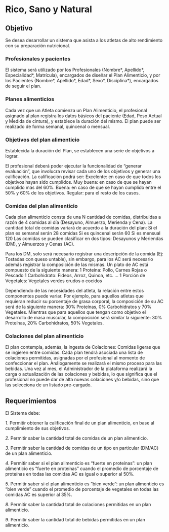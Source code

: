 # Rico, Sano y Natural
## Objetivo
Se desea desarrollar un sistema que asista a los atletas de alto rendimiento con su preparación nutricional.

### Profesionales y pacientes 
El sistema será utilizado por los Profesionales (Nombre*, Apellido*, Especialidad*, Matrícula), encargados de diseñar el Plan Alimenticio, y por los Pacientes (Nombre*, Apellido*, Edad*, Sexo*, Disciplina*), encargados de seguir el plan.

### Planes alimenticios 
Cada vez que un Atleta comienza un Plan Alimenticio, el profesional asignado al plan registra los datos básicos del paciente (Edad, Peso Actual y Medida de cintura), y establece la duración del mismo. El plan puede ser realizado de forma semanal, quincenal o mensual. 

### Objetivos del plan alimenticio
Establecida la duración del Plan, se establecen una serie de objetivos a lograr.

El profesional deberá poder ejecutar la funcionalidad de “generar evaluación”, que involucra revisar cada uno de los objetivos y generar una calificación. La calificación podrá ser:
            Excelente: en caso de que todos los objetivos hayan sido cumplidos.
            Muy buena: en caso de que se hayan cumplido más del 60%.
            Buena: en caso de que se hayan cumplido entre el 50% y 60% de los objetivos.
            Regular: para el resto de los casos.

### Comidas del plan alimenticio
Cada plan alimenticio consta de una N cantidad de comidas, distribuidas a razón de 4 comidas al día (Desayuno, Almuerzo, Merienda y Cena). 
La cantidad total de comidas variará de acuerdo a la duración del plan:
            Si el plan es semanal serán 28 comidas
            Si es quincenal serán 60
            Si es mensual 120
Las comidas se pueden clasificar en dos tipos: Desayunos y Meriendas (DM), y Almuerzos y Cenas (AC).

Para los DM, solo será necesario registrar una descripción de la comida (Ej: Tostadas con queso untable), sin embargo, para los AC será necesario además registrar la composición de las mismas. Un plato de AC está compuesto de la siguiente manera:
            1 Proteína: Pollo, Carnes Rojas o Pescado
            1 Carbohidrato: Fideos, Arroz, Quinoa, etc. ...
            1 Porción de Vegetales: Vegetales verdes crudos o cocidos

Dependiendo de las necesidades del atleta, la relación entre estos componentes puede variar. Por ejemplo, para aquellos atletas que requieran reducir su porcentaje de grasa corporal, la composición de su AC será de la siguiente manera: 30% Proteínas, 0% Carbohidratos y 70% Vegetales. Mientras que para aquellos que tengan como objetivo el desarrollo de masa muscular, la composición será similar la siguiente: 30% Proteínas, 20% Carbohidratos, 50% Vegetales.

### Colaciones del plan alimenticio
El plan contempla, además, la ingesta de Colaciones: Comidas ligeras que se ingieren entre comidas. Cada plan tendrá asociada una lista de colaciones permitidas, asignadas por el profesional al momento de confeccionar el plan. Análogamente se realizará el mismo proceso para las bebidas.
Una vez al mes, el Administrador de la plataforma realizará la carga o actualización de las colaciones y bebidas, lo que significa que el profesional no puede dar de alta nuevas colaciones y/o bebidas, sino que las selecciona de un listado pre-cargado.

## Requerimientos
El Sistema debe:

*1*. Permitir obtener la calificación final de un plan alimenticio, en base al cumplimiento de sus objetivos.

*2*. Permitir saber la cantidad total de comidas de un plan alimenticio.

*3*. Permitir saber la cantidad de comidas de un tipo en particular (DM/AC) de un plan alimenticio.

*4*. Permitir saber si el plan alimenticio es “fuerte en proteínas”: un plan alimenticio es “fuerte en proteínas” cuando el promedio de porcentaje de proteínas en todas las comidas AC es igual o superior al 50%.

*5*. Permitir saber si el plan alimenticio es “bien verde”: un plan alimenticio es “bien verde” cuando el promedio de porcentaje de vegetales en todas las comidas AC es superior al 35%.

*8*. Permitir saber la cantidad total de colaciones permitidas en un plan alimenticio.

*9*. Permitir saber la cantidad total de bebidas permitidas en un plan alimenticio.